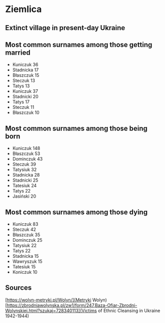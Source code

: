 # Ziemlica

## Extinct village in present-day Ukraine

## Most common surnames among those getting married

* Kuniczuk 36
* Stadnicka 17
* Błaszczuk 15
* Steczuk 13
* Tatys 13
* Kuniczuk 37
* Stadnicki 20
* Tatys 17
* Steczuk 11
* Błaszczuk 10

## Most common surnames among those being born

* Kuniczuk 148
* Błaszczuk 53
* Dominczuk 43
* Steczuk 39
* Tatysiuk 32
* Stadnicka 28
* Stadnicki 25
* Tatesiuk 24
* Tatys 22
* Jasiński 20


## Most common surnames among those dying

* Kuniczuk 83
* Steczuk 42
* Błaszczuk 35
* Dominczuk 25
* Tatysiuk 22
* Tatys 22
* Stadnicka 15
* Wawryszuk 15
* Tatesiuk 15
* Koniczuk 10


## Sources

[https://wolyn-metryki.pl/Wolyn/](Metryki Wolyn)
[https://zbrodniawolynska.pl/zw1/form/247,Baza-Ofiar-Zbrodni-Wolynskiej.html?szukaj=728340113](Victims of Ethnic Cleansing in Ukraine 1942-1944)
